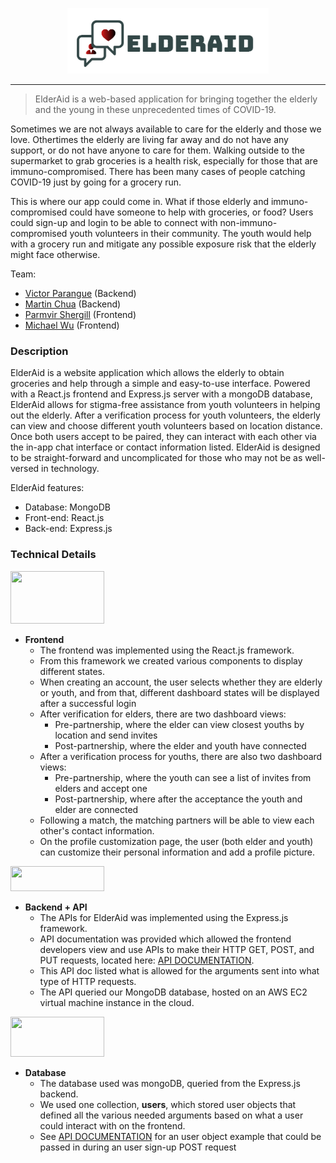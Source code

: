 <p align="center">
  <img width=322 height=105 src="frontend/elderaid/src/components/images/logo1.png" />
</p>

----


> ElderAid is a web-based application for bringing together the elderly and the young in these unprecedented times of COVID-19.

Sometimes we are not always available to care for the elderly and those we love. Othertimes the elderly are living far away and do not have any support, or do not have anyone to care for them. Walking outside to the supermarket to grab groceries is a health risk, especially for those that are immuno-compromised. There has been many cases of people catching COVID-19 just by going for a grocery run.

This is where our app could come in. What if those elderly and immuno-compromised could have someone to help with groceries, or food? Users could sign-up and login to be able to connect with non-immuno-compromised youth volunteers in their community. The youth would help with a grocery run and mitigate any possible exposure risk that the elderly might face otherwise.
 
  Team:
  - [Victor Parangue](https://www.youtube.com/watch?v=dQw4w9WgXcQ) (Backend)
  - [Martin Chua](https://www.youtube.com/watch?v=dQw4w9WgXcQ) (Backend)
  - [Parmvir Shergill](https://www.youtube.com/watch?v=dQw4w9WgXcQ) (Frontend)
  - [Michael Wu](https://www.youtube.com/watch?v=dQw4w9WgXcQ) (Frontend)


### Description

ElderAid is a website application which allows the elderly to obtain groceries and help through a simple and easy-to-use interface. Powered with a React.js frontend and Express.js server with a mongoDB database, ElderAid allows for stigma-free assistance from youth volunteers in helping out the elderly. After a verification process for youth volunteers, the elderly can view and choose different youth volunteers based on location distance. Once both users accept to be paired, they can interact with each other via the in-app chat interface or contact information listed. ElderAid is designed to be straight-forward and uncomplicated for those who may not be as well-versed in technology.

ElderAid features:
  - Database: MongoDB
  - Front-end: React.js
  - Back-end: Express.js


### Technical Details

<p align="left">
  <img width=150 height=84 src="https://dwglogo.com/wp-content/uploads/2017/09/React_logo.png" />
</p>

* **Frontend**
  * The frontend was implemented using the React.js framework.
  * From this framework we created various components to display different states.
  * When creating an account, the user selects whether they are elderly or youth, and from that, different dashboard states will be displayed after a successful login
  * After verification for elders, there are two dashboard views:
    * Pre-partnership, where the elder can view closest youths by location and send invites
    * Post-partnership, where the elder and youth have connected
  * After a verification process for youths, there are also two dashboard views:
    * Pre-partnership, where the youth can see a list of invites from elders and accept one
    * Post-partnership, where after the acceptance the youth and elder are connected
  * Following a match, the matching partners will be able to view each other's contact information.
  * On the profile customization page, the user (both elder and youth) can customize their personal information and add a profile picture. 

<p align="left">
  <img width=150 height=40 src="https://buttercms.com/static/images/tech_banners/ExpressJS.8587dd0647ca.png" />
</p>

* **Backend + API**
  * The APIs for ElderAid was implemented using the Express.js framework. 
  * API documentation was provided which allowed the frontend developers view and use APIs to make their HTTP GET, POST, and PUT requests, located here: [API DOCUMENTATION](backend/API.md).
  * This API doc listed what is allowed for the arguments sent into what type of HTTP requests. 
  * The API queried our MongoDB database, hosted on an AWS EC2 virtual machine instance in the cloud.

<p align="left">
  <img width=150 height=64 src="http://photos1.meetupstatic.com/photos/event/3/4/c/8/highres_99553512.jpeg" />
</p>

* **Database**
  * The database used was mongoDB, queried from the Express.js backend.
  * We used one collection, **users**, which stored user objects that defined all the various needed arguments based on what a user could interact with on the frontend. 
  * See [API DOCUMENTATION](backend/API.md) for an user object example that could be passed in during an user sign-up POST request
